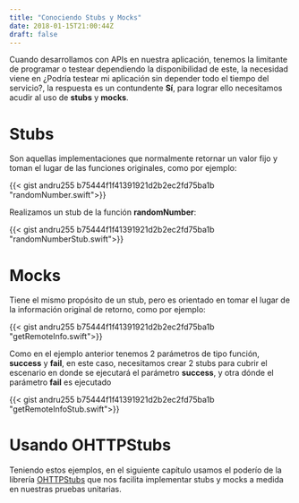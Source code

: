 ```yaml
---
title: "Conociendo Stubs y Mocks"
date: 2018-01-15T21:00:44Z
draft: false
---
```


Cuando desarrollamos con APIs en nuestra aplicación,
 tenemos la limitante de programar o testear dependiendo la disponibilidad de este,
 la necesidad viene en ¿Podría testear mi aplicación sin depender todo el tiempo del servicio?, la respuesta es un contundente **Sí**,
 para lograr ello necesitamos acudir al uso de **stubs** y **mocks**.

# Stubs

Son aquellas implementaciones que normalmente retornar un valor fijo
 y toman el lugar de las funciones originales,
 como por ejemplo:

{{< gist andru255 b75444f1f41391921d2b2ec2fd75ba1b "randomNumber.swift">}}

Realizamos un stub de la función **randomNumber**:

{{< gist andru255 b75444f1f41391921d2b2ec2fd75ba1b "randomNumberStub.swift">}}


# Mocks

Tiene el mismo propósito de un stub,
 pero es orientado en tomar el lugar de la información original de retorno,
 como por ejemplo:

{{< gist andru255 b75444f1f41391921d2b2ec2fd75ba1b "getRemoteInfo.swift">}}

Como en el ejemplo anterior tenemos 2 parámetros de tipo función, **success** y **fail**, en este caso,
 necesitamos crear 2 stubs para cubrir el escenario en donde se ejecutará el parámetro **success**,
 y otra dónde el parámetro **fail** es ejecutado

{{< gist andru255 b75444f1f41391921d2b2ec2fd75ba1b "getRemoteInfoStub.swift">}}

# Usando OHTTPStubs

Teniendo estos ejemplos, en el siguiente capítulo usamos el poderío de la librería [OHTTPStubs](https://github.com/AliSoftware/OHHTTPStubs) que nos facilita implementar stubs y mocks a medida en nuestras pruebas unitarias.